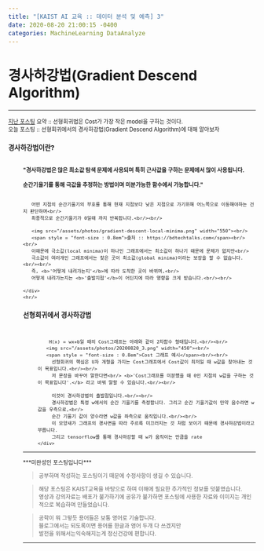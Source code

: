 ```yaml
---
title: "[KAIST AI 교육 :: 데이터 분석 및 예측] 3"
date: 2020-08-20 21:00:15 -0400
categories: MachineLearning DataAnalyze
---
```

# 경사하강법(Gradient Descend Algorithm)

<hr/>
<div style = "font-size :0.8em">
  <a href = "https://can019.github.io/machinelearning/dataanalyze/MachineLearning-AI-2/">지난 포스팅</a> 요약 :: 선형회귀법은 Cost가 가장 작은 model을 구하는 것이다. <br/>
  오늘 포스팅 :: 선형회귀에서의 경사하강법(Gradient Descend Algorithm)에 대해 알아보자
  <div>
    <h3 style = "font-size :1.2em"> 경사하강법이란?</h3><br/>
    <div style = "margin-left : 30px">
       <b>"경사하강법은 많은 최소값 탐색 문제에 사용되며 특히 근사값을 구하는 문제에서 많이 사용됩니다.<br/><br/>
       순간기울기를 통해 극값을 추정하는 방법이며 미분가능한 함수에서 가능합니다."</b><br/><br/>
       
       어떤 지점의 순간기울기의 부호를 통해 현재 지점보다 낮은 지점으로 가기위해 어느쪽으로 이동해야하는 건지 판단하며<br/>
       최종적으로 순간기울기가 0일때 까지 반복합니다.<br/><br/>

       <img src="/assets/photos/gradient-descent-local-minima.png" width="550"><br/>
       <span style = "font-size : 0.8em">출처 :: https://bdtechtalks.com</span><br/><br/>
       이때문에 극소값(local minima)이 하나인 그래프에서는 최소값이 하나기 때문에 문제가 없지만<br/>
       극소값이 여러개인 그래프에서는 찾은 곳이 최소값(global minima)이라는 보장을 할 수 없습니다.<br/><br/>
       즉, <b>'어떻게 내려가는지'</b>에 따라 도착한 곳이 바뀌며,<br/>
       어떻게 내려가는지는 <b>'출발지점'</b>이 어딘지에 따라 영향을 크게 받습니다.<br/><br/>
       
    </div>
    <hr/>
  <div>
    <h3 style = "font-size :1.2em"> 선형회귀에서 경사하강법</h3><br/>
    <div style = "margin-left : 30px">
        
        H(x) = wx+b일 때의 Cost그래프는 아래와 같이 2차함수 형태입니다.<br/><br/>
       <img src="/assets/photos/20200820_3.png" width="450"><br/>
       <span style = "font-size : 0.8em">Cost 그래프 예시</span><br/><br/>
         선형회귀의 핵심은 U자 개형을 가지는 Cost그래프에서 Cost값이 최저일 때 w값을 찾아내는 것이 목표입니다.<br/><br/>
         저 문장을 바꾸어 말한다면<br/> <b>'Cost그래프를 미분했을 때 0인 지점의 w값을 구하는 것이 목표입니다'.</b> 라고 바꿔 말할 수 있습니다.<br/><br/>
         
         이것이 경사하강법의 출발점입니다.<br/><br/>
         경사하강법은 특정 w에서의 순간 기울기를 측정합니다. 그리고 순간 기울기값이 만약 음수라면 w값을 우측으로,<br/>
         순간 기울기 값이 양수라면 w값을 좌측으로 움직입니다.<br/><br/>
         이 모양새가 그래프의 경사면을 따라 주르륵 미끄러지는 것 처럼 보이기 때문에 경사하강법이라고 부릅니다.
         그리고 tensorflow를 통해 경사하강할 때 w가 움직이는 만큼을 rate
    </div>
  </div>
 </div>


  <hr/>
  ***미완성인 포스팅입니다***<br/>
   <blockquote> 공부하며 작성하는 포스팅이기 때문에 수정사항이 생길 수 있습니다. </blockquote>
  <blockquote>해당 포스팅은 KAIST교육을 바탕으로 하며 이해에 필요한 추가적인 정보를 덧붙였습니다.<br/>
  영상과 강의자료는 배포가 불가하기에 공유가 불가하면 포스팅에 사용한 자료와 이미지는 개인적으로 복습하며 만들었습니다. </blockquote>
  <blockquote> 공학이 뭐 그렇듯 용어들은 보통 영어로 기술합니다.<br/>
    블로그에서는 되도록이면 용어를 한글과 영어 두개 다 쓰겠지만<br/>
    발전을 위해서는익숙해지는게 정신건강에 편합니다.
  </blockquote>
  <hr/>
</div>
